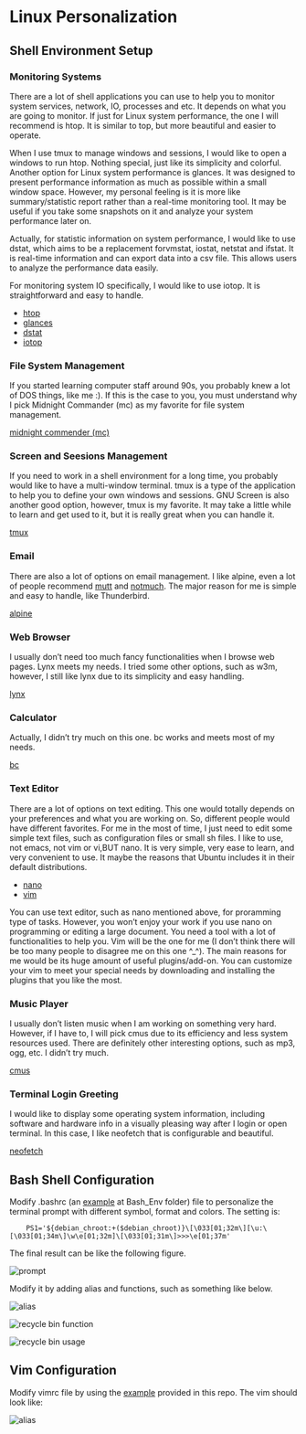 # Linux Personalization

## Shell Environment Setup

### Monitoring Systems
There are a lot of shell applications you can use to help you to monitor system services, network, IO, processes and etc. It depends on what you are going to monitor. If just for Linux system performance, the one I will recommend is htop. It is similar to top, but more beautiful and easier to operate. 

When I use tmux to manage windows and sessions, I would like to open a windows to run htop. Nothing special, just like its simplicity and colorful. Another option for Linux system performance is glances. It was designed to present performance information as much as possible within a small window space. However, my personal feeling is it is more like summary/statistic report rather than a real-time monitoring tool. It may be useful if you take some snapshots on it and analyze your system performance later on.

Actually, for statistic information on system performance, I would like to use dstat, which aims to be a replacement
forvmstat, iostat, netstat and ifstat. It is real-time information and can export data into a csv file. This allows users
to analyze the performance data easily.

For monitoring system IO specifically, I would like to use iotop. It is straightforward and easy to handle.

* [htop](https://www.howtogeek.com/howto/ubuntu/using-htop-to-monitor-system-processes-on-linux/)
* [glances](https://nicolargo.github.io/glances/)
* [dstat](https://www.tecmint.com/dstat-monitor-linux-server-performance-process-memory-network/)
* [iotop](https://www.tecmint.com/iotop-monitor-linux-disk-io-activity-per-process/)

### File System Management
If you started learning computer staff around 90s, you probably knew a lot of DOS things, like me :). If this is the case to you, you must understand why I pick Midnight Commander (mc) as my favorite for file system management.

[midnight commender (mc)](https://midnight-commander.org/)

### Screen and Seesions Management
If you need to work in a shell environment for a long time, you probably would like to have a multi-window terminal. tmux is a type of the application to help you to define your own windows and sessions. GNU Screen is also another good option, however, tmux is my favorite. It may take a little while to learn and get used to it, but it is really great when you can handle it.

[tmux](https://hackernoon.com/a-gentle-introduction-to-tmux-8d784c404340)

### Email
There are also a lot of options on email management. I like alpine, even a lot of people recommend [mutt](https://www.tecmint.com/send-mail-from-command-line-using-mutt-command/) and [notmuch](https://notmuchmail.org/). The major reason for me is simple and easy to handle, like Thunderbird.

[alpine](http://alpine.x10host.com/alpine/)

### Web Browser
I usually don’t need too much fancy functionalities when I browse web pages. Lynx meets my needs. I tried some other options, such as w3m, however, I still like lynx due to its simplicity and easy handling.

[lynx](https://lynx.browser.org/)

### Calculator
Actually, I didn’t try much on this one. bc works and meets most of my needs.

[bc](https://www.gnu.org/software/bc/manual/html_mono/bc.html)

### Text Editor
There are a lot of options on text editing. This one would totally depends on your preferences and what you are working on. So, different people would have different favorites. For me in the most of time, I just need to edit some simple text files, such as configuration files or small sh files. I like to use, not emacs, not vim or vi,BUT nano. It is very simple, very ease to learn, and very convenient to use. It maybe the reasons that Ubuntu includes it in their default distributions.

* [nano](https://www.nano-editor.org/) 
* [vim](https://en.wikipedia.org/wiki/Vim_(text_editor))

You can use text editor, such as nano mentioned above, for proramming type of tasks. However, you won’t enjoy your work if you use nano on programming or editing a large document. You need a tool with a lot of functionalities to help you. Vim will be the one for me (I don’t think there will be too many people to disagree me on this one ^_^). The main reasons for me would be its huge amount of useful plugins/add-on. You can customize your vim to meet your special needs by downloading and installing the plugins that you like the most.

### Music Player
I usually don’t listen music when I am working on something very hard. However, if I have to, I will pick cmus due to its efficiency and less system resources used. There are definitely other interesting options, such as mp3, ogg, etc. I didn’t try much.

[cmus](https://cmus.github.io/)

### Terminal Login Greeting
I would like to display some operating system information, including software and hardware info in a visually pleasing way after I login or open terminal. In this case, I like neofetch that is configurable and beautiful.

[neofetch](https://github.com/dylanaraps/neofetch)

## Bash Shell Configuration
Modify .bashrc (an [example](./Bash_Env/.bashrc) at Bash_Env folder) file to personalize the terminal prompt with different symbol, format and colors. The setting is:
```shell
    PS1='${debian_chroot:+($debian_chroot)}\[\033[01;32m\][\u:\[\033[01;34m\]\w\e[01;32m]\[\033[01;31m\]>>>\e[01;37m'
```

The final result can be like the following figure.

<a><img src="./Bash_Env/four.png" alt="prompt"></a>

Modify it by adding alias and functions, such as something like below.

<a><img src="./Bash_Env/third.png" alt="alias"></a>

<a><img src="./Bash_Env/first.png" alt="recycle bin function"></a>

<a><img src="./Bash_Env/second.png" alt="recycle bin usage"></a>

## Vim Configuration
Modify vimrc file by using the [example](./Vim/vimrc) provided in this repo. The vim should look like:

<a><img src="./Vim/four.png" alt="alias"></a>
